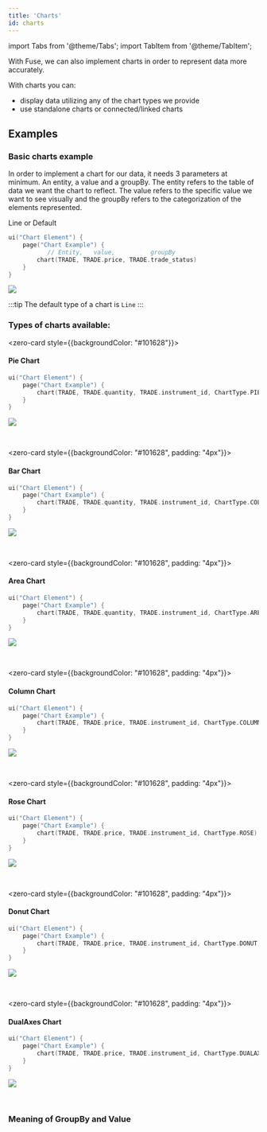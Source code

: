 ```yaml
---
title: 'Charts'
id: charts
---
```

import Tabs from '@theme/Tabs';
import TabItem from '@theme/TabItem';

With Fuse, we can also implement charts in order to represent data more accurately.

With charts you can:
- display data utilizing any of the chart types we provide
- use standalone charts or connected/linked charts

## Examples

### Basic charts example

In order to implement a chart for our data, it needs 3 parameters at minimum. An entity, a value and a groupBy. The entity refers to the table of data we want the chart to reflect. The value refers to the specific value we want to see visually and the groupBy refers to the categorization of the elements represented. 

Line or Default

```kotlin
ui("Chart Element") {
    page("Chart Example") {
           // Entity,   value,          groupBy
        chart(TRADE, TRADE.price, TRADE.trade_status)
    }
}
```
![](/img/default-chart.PNG)

:::tip
The default type of a chart is `Line`
:::

### Types of charts available:

<zero-card style={{backgroundColor: "#101628"}}>
<h4 style={{color: "white", paddingTop: "10px", paddingLeft: "10px" }}><b>Pie Chart</b></h4>

```kotlin
ui("Chart Element") {
    page("Chart Example") {
        chart(TRADE, TRADE.quantity, TRADE.instrument_id, ChartType.PIE)
    }
}
```
![](/img/pie-chart-ins.PNG)

</zero-card>

<br/>

<zero-card style={{backgroundColor: "#101628", padding: "4px"}}>
<h4 style={{color: "white", paddingTop: "10px", paddingLeft: "10px" }}><b>Bar Chart</b></h4>

```kotlin
ui("Chart Element") {
    page("Chart Example") {
        chart(TRADE, TRADE.quantity, TRADE.instrument_id, ChartType.COLUMN)
    }
}
```
![](/img/bar-chart.PNG)

</zero-card>

<br/>



<zero-card style={{backgroundColor: "#101628", padding: "4px"}}>
<h4 style={{color: "white", paddingTop: "10px", paddingLeft: "10px" }}><b>Area Chart</b></h4>


```kotlin
ui("Chart Element") {
    page("Chart Example") {
        chart(TRADE, TRADE.quantity, TRADE.instrument_id, ChartType.AREA)
    }
}
```
![](/img/area-chart.PNG)

</zero-card>

<br/>



<zero-card style={{backgroundColor: "#101628", padding: "4px"}}>
<h4 style={{color: "white", paddingTop: "10px", paddingLeft: "10px" }}><b>Column Chart</b></h4>


```kotlin
ui("Chart Element") {
    page("Chart Example") {
        chart(TRADE, TRADE.price, TRADE.instrument_id, ChartType.COLUMN)
    }
}
```
![](/img/column-chart.PNG)

</zero-card>

<br/>



<zero-card style={{backgroundColor: "#101628", padding: "4px"}}>
<h4 style={{color: "white", paddingTop: "10px", paddingLeft: "10px" }}><b>Rose Chart</b></h4>


```kotlin
ui("Chart Element") {
    page("Chart Example") {
        chart(TRADE, TRADE.price, TRADE.instrument_id, ChartType.ROSE)
    }
}
```

![](/img/rose-chart-q.PNG)

</zero-card>

<br/>


<zero-card style={{backgroundColor: "#101628", padding: "4px"}}>
<h4 style={{color: "white", paddingTop: "10px", paddingLeft: "10px" }}><b>Donut Chart</b></h4>


```kotlin
ui("Chart Element") {
    page("Chart Example") {
        chart(TRADE, TRADE.price, TRADE.instrument_id, ChartType.DONUT)
    }
}
```

![](/img/donut-chart-ins.PNG)

</zero-card>

<br/>



<zero-card style={{backgroundColor: "#101628", padding: "4px"}}>
<h4 style={{color: "white", paddingTop: "10px", paddingLeft: "10px" }}><b>DualAxes Chart</b></h4>


```kotlin
ui("Chart Element") {
    page("Chart Example") {
        chart(TRADE, TRADE.price, TRADE.instrument_id, ChartType.DUALAXES)
    }
}
```
![](/img/dual-chart.PNG)

</zero-card>

<br/>


### Meaning of GroupBy and Value

<!-- ```kotlin
ui("Chart Element") {
    page("Chart Example With Aggregation Table and attributes") {
        chart(TEST_AGGREGATION_TABLE, TEST_AGGREGATION_TABLE.price, TEST_AGGREGATION_TABLE.currency) {
            attributes(
                "height" to "500px",
                "width" to "1000px"
            )
        }
    }
}
``` -->

<!-- <Tabs>
    <TabItem value="area" label="Area" default >

    - Summary of Area graph use examples 
    - kotlin code 
    - images

    ```kotlin
    Area Graph
    ```
    </TabItem>
    <TabItem value="bar" label="Bar" >

    ```kotlin
    Bar Graph
    ```
    </TabItem>
    <TabItem value="line" label="Line" >

    ```kotlin
    Line Graph
    ```
    </TabItem>
    </Tabs>

    ### Charts

    <Tabs>
    <TabItem value="column " label="Column" default >

    ```kotlin
    Column Chart
    ```
    </TabItem>
    <TabItem value="dualaxes" label="DualAxes" >

    ```kotlin
    DualAxes Chart
    ```
    </TabItem>
    <TabItem value="pie" label="Pie" >

    ```kotlin
    Pie Chart
    ```
    </TabItem>
    <TabItem value="rose" label="Rose" >

    ```kotlin
    Rose Chart
    ```
    </TabItem>
    <TabItem value="donut" label="Donut" >

    ```kotlin
    Donut Chart
    ```
    </TabItem>
</Tabs> -->